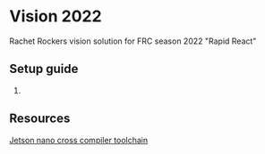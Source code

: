 # Vision 2022

Rachet Rockers vision solution for FRC season 2022 "Rapid React"

## Setup guide

1. 

## Resources

[Jetson nano cross compiler toolchain](https://developer.nvidia.com/embedded/dlc/l4t-gcc-7-3-1-toolchain-64-bit-32-1)
